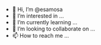 - 👋 Hi, I’m @esamosa
- 👀 I’m interested in ...
- 🌱 I’m currently learning ...
- 💞️ I’m looking to collaborate on ...
- 📫 How to reach me ...

<!---
esamosa/esamosa is a ✨ special ✨ repository because its `README.md` (this file) appears on your GitHub profile.
You can click the Preview link to take a look at your changes.
--->
